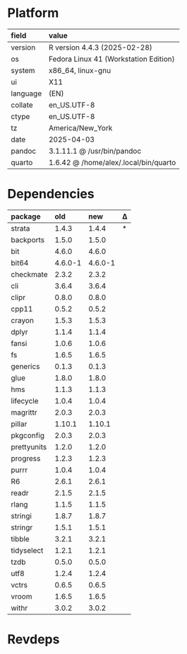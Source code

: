 # Platform

|field    |value                                 |
|:--------|:-------------------------------------|
|version  |R version 4.4.3 (2025-02-28)          |
|os       |Fedora Linux 41 (Workstation Edition) |
|system   |x86_64, linux-gnu                     |
|ui       |X11                                   |
|language |(EN)                                  |
|collate  |en_US.UTF-8                           |
|ctype    |en_US.UTF-8                           |
|tz       |America/New_York                      |
|date     |2025-04-03                            |
|pandoc   |3.1.11.1 @ /usr/bin/pandoc            |
|quarto   |1.6.42 @ /home/alex/.local/bin/quarto |

# Dependencies

|package     |old     |new     |Δ  |
|:-----------|:-------|:-------|:--|
|strata      |1.4.3   |1.4.4   |*  |
|backports   |1.5.0   |1.5.0   |   |
|bit         |4.6.0   |4.6.0   |   |
|bit64       |4.6.0-1 |4.6.0-1 |   |
|checkmate   |2.3.2   |2.3.2   |   |
|cli         |3.6.4   |3.6.4   |   |
|clipr       |0.8.0   |0.8.0   |   |
|cpp11       |0.5.2   |0.5.2   |   |
|crayon      |1.5.3   |1.5.3   |   |
|dplyr       |1.1.4   |1.1.4   |   |
|fansi       |1.0.6   |1.0.6   |   |
|fs          |1.6.5   |1.6.5   |   |
|generics    |0.1.3   |0.1.3   |   |
|glue        |1.8.0   |1.8.0   |   |
|hms         |1.1.3   |1.1.3   |   |
|lifecycle   |1.0.4   |1.0.4   |   |
|magrittr    |2.0.3   |2.0.3   |   |
|pillar      |1.10.1  |1.10.1  |   |
|pkgconfig   |2.0.3   |2.0.3   |   |
|prettyunits |1.2.0   |1.2.0   |   |
|progress    |1.2.3   |1.2.3   |   |
|purrr       |1.0.4   |1.0.4   |   |
|R6          |2.6.1   |2.6.1   |   |
|readr       |2.1.5   |2.1.5   |   |
|rlang       |1.1.5   |1.1.5   |   |
|stringi     |1.8.7   |1.8.7   |   |
|stringr     |1.5.1   |1.5.1   |   |
|tibble      |3.2.1   |3.2.1   |   |
|tidyselect  |1.2.1   |1.2.1   |   |
|tzdb        |0.5.0   |0.5.0   |   |
|utf8        |1.2.4   |1.2.4   |   |
|vctrs       |0.6.5   |0.6.5   |   |
|vroom       |1.6.5   |1.6.5   |   |
|withr       |3.0.2   |3.0.2   |   |

# Revdeps

